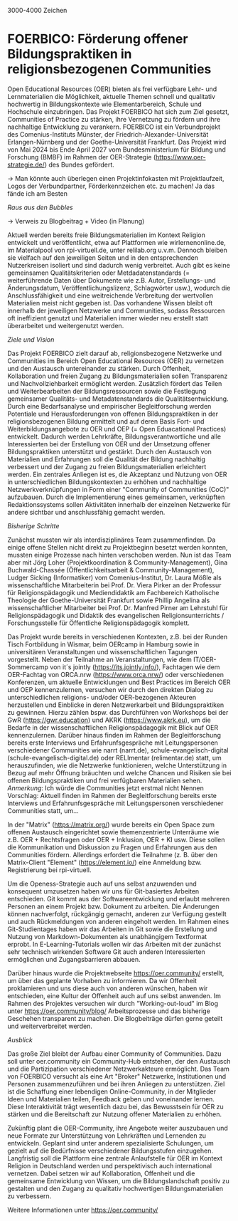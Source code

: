 3000-4000 Zeichen

# FOERBICO: Förderung offener Bildungspraktiken in religionsbezogenen Communities

Open Educational Resources (OER) bieten als frei verfügbare Lehr- und Lernmaterialien die Möglichkeit, aktuelle Themen schnell und qualitativ hochwertig in Bildungskontexte wie Elementarbereich, Schule und Hochschule einzubringen. Das Projekt FOERBICO hat sich zum Ziel gesetzt, Communities of Practice zu stärken, ihre Vernetzung zu fördern und ihre nachhaltige Entwicklung zu verankern. FOERBICO ist ein Verbundprojekt des Comenius-Instituts Münster, der
Friedrich-Alexander-Universität Erlangen-Nürnberg und der Goethe-Universität Frankfurt. Das Projekt wird von Mai 2024 bis Ende April 2027 vom Bundesministerium für Bildung und Forschung (BMBF) im Rahmen der OER-Strategie (https://www.oer-strategie.de/) des Bundes gefördert.

-> Man könnte auch überlegen einen Projektinfokasten mit Projektlaufzeit, Logos der Verbundpartner, Förderkennzeichen etc. zu machen! Ja das fände ich am Besten

*Raus aus den Bubbles* 

-> Verweis zu Blogbeitrag + Video (in Planung)

Aktuell werden bereits freie Bildungsmaterialien im Kontext Religion entwickelt und veröffentlicht, etwa auf Plattformen wie wirlernenonline.de, im Materialpool von rpi-virtuell.de, unter relilab.org u.v.m. Dennoch bleiben sie vielfach auf den jeweiligen Seiten und in den entsprechenden Nutzerkreisen isoliert und sind dadurch wenig verbreitet. Auch gibt es keine gemeinsamen Qualitätskriterien oder Metdadatenstandards (= weiterführende Daten über Dokumente wie z.B. Autor, Erstellungs- und Änderungsdatum,  Veröffentlichungslizenz, Schlagwörter usw.), wodurch die Anschlussfähigkeit und eine weitreichende Verbreitung der wertvollen Materialien meist nicht gegeben ist. Das vorhandene Wissen bleibt oft innerhalb der jeweiligen Netzwerke und Communities, sodass Ressourcen oft ineffizient genutzt und Materialien immer wieder neu erstellt statt überarbeitet und weitergenutzt werden.   

*Ziele und Vision* 

Das Projekt FOERBICO zielt darauf ab, religionsbezogene Netzwerke und Communities im Bereich Open Educational Resources (OER) zu vernetzen und den Austausch untereinander zu stärken. Durch Offenheit, Kollaboration und freien Zugang zu Bildungsmaterialien sollen Transparenz und Nachvollziehbarkeit ermöglicht werden. Zusätzlich fördert das Teilen und Weiterbearbeiten der Bildungsressourcen sowie die Festlegung gemeinsamer Qualitäts- und Metadatenstandards die Qualitätsentwicklung. Durch eine Bedarfsanalyse und empirischer Begleitforschung werden Potentiale und Herausforderungen von offenen Bildungspraktiken in der religionsbezogenen Bildung ermittelt und auf deren Basis Fort- und Weiterbildungsangebote zu OER und OEP (= Open Eduacational Practices) entwickelt. Dadurch werden Lehrkräfte, Bildungsverantwortliche und alle Interessierten bei der Erstellung von OER und der Umsetzung offener Bildungspraktiken unterstützt und gestärkt. Durch den Austausch von Materialien und Erfahrungen soll die Qualität der Bildung nachhaltig verbessert und der Zugang zu freien Bildungsmaterialien erleichtert werden. Ein zentrales Anliegen ist es, die Akzeptanz und Nutzung von OER in unterschiedlichen Bildungskontexten zu erhöhen und nachhaltige Netzwerkverknüpfungen in Form einer "Community of Communities (CoC)" aufzubauen. Durch die Implementierung eines gemeinsamen, verknüpften Redaktionssystems sollen Aktivitäten innerhalb der einzelnen Netzwerke für andere sichtbar und anschlussfähig gemacht werden.

*Bisherige Schritte* 

Zunächst mussten wir als interdisziplinäres Team zusammenfinden. Da einige offene Stellen nicht direkt zu Projektbeginn besetzt werden konnten, mussten einige Prozesse nach hinten verschoben werden. Nun ist das Team aber mit Jörg Loher (Projektkoordination & Community-Management), Gina Buchwald-Chassée (Öffentlichkeitsarbeit & Community-Management), Ludger Sicking (Informatiker) vom Comenius-Institut, Dr. Laura Mößle als wissenschaftliche Mitarbeiterin bei Prof. Dr. Viera Pirker an der Professur für Religionspädagogik und Mediendidaktik am Fachbereich Katholische Theologie der Goethe-Universität Frankfurt sowie Phillip Angelina als wissenschaftlicher Mitarbeiter bei Prof. Dr. Manfred Pirner am Lehrstuhl für Religionspädagogik und Didaktik des evangelischen Religionsunterrichts / Forschungsstelle für Öffentliche Religionspädagogik komplett. 

Das Projekt wurde bereits in verschiedenen Kontexten, z.B. bei der Runden Tisch Fortbildung in Wismar, beim OERcamp in Hamburg sowie in universitären Veranstaltungen und wissenschaftlichen Tagungen vorgestellt. Neben der Teilnahme an Veranstaltungen, wie dem IT/OER-Sommercamp von it´s jointly (https://its.jointly.info/), Fachtagen wie dem OER-Fachtag von ORCA.nrw (https://www.orca.nrw/) oder verschiedenen Konferenzen, um aktuelle Entwicklungen und Best Practices im Bereich OER und OEP kennenzulernen, versuchen wir durch den direkten Dialog zu unterschiedlichen religions- und/oder OER-bezogenen Akteuren herzustellen und Einblicke in deren Netzwerkarbeit und Bildungspraktiken zu gewinnen. Hierzu zählen bspw. das Durchführen von Workshops bei der GwR (https://gwr.education) und AKRK (https://www.akrk.eu), um die Bedarfe in der wissenschaftlichen Religionspädagogik mit Blick auf OER kennenzulernen. Darüber hinaus finden im Rahmen der Begleitforschung bereits erste Interviews und Erfahrunfsgespräche mit Leitungspersonen verschiedener Communities wie narrt (narrt.de), schule-evangelisch-digital (schule-evangelisch-digital.de) oder RELImentar (relimentar.de) statt, um herauszufinden, wie die Netzwerke funktionieren, welche Unterstützung in Bezug auf mehr Öffnung bräuchten und welche Chancen und Risiken sie bei offenen Bildungspraktiken und frei verfügbaren Materialien sehen. 
*Anmerkung*: Ich würde die Communities jetzt erstmal nicht Nennen Vorschlag: Aktuell finden im Rahmen der Begleitforschung bereits erste Interviews und Erfahrunfsgespräche mit Leitungspersonen verschiedener Communities statt, um...

In der "Matrix" (https://matrix.org/) wurde bereits ein Open Space zum offenen Austausch eingerichtet sowie themenzentrierte Unterräume wie z.B. OER + Rechtsfragen oder OER + Inklusion, OER + KI usw. Diese sollen die Kommunikation und Diskussion zu Fragen und Erfahrungen aus den Communities fördern. Allerdings erfordert die Teilnahme (z. B. über den Matrix-Client "Element" (https://element.io/) eine Anmeldung bzw. Registrierung bei rpi-virtuell. 

Um die Openess-Strategie auch auf uns selbst anzuwenden und konsequent umzusetzen haben wir uns für Git-basiertes Arbeiten entschieden. Git kommt aus der Softwareentwicklung und erlaubt mehreren Personen an einem Projekt bzw. Dokument zu arbeiten. Die Änderungen können nachverfolgt, rückgängig gemacht, anderen zur Verfügung gestellt und auch Rückmeldungen von anderen eingeholt werden. Im Rahmen eines Git-Studientages haben wir das Arbeiten in Git sowie die Erstellung und Nutzung von Markdown-Dokumenten als unabhängigem Textformat erprobt. In E-Learning-Tutorials wollen wir das Arbeiten mit der zunächst sehr technisch wirkenden Software Git auch anderen Interessierten ermöglichen und Zugangsbarrieren abbauen. 

Darüber hinaus wurde die Projektwebseite https://oer.community/ erstellt, um über das geplante Vorhaben zu informieren. Da wir Offenheit proklamieren und uns diese auch von anderen wünschen, haben wir entschieden, eine Kultur der Offenheit auch auf uns selbst anwenden. Im Rahmen des Projektes versuchen wir durch "Working-out-loud" im Blog unter https://oer.community/blog/ Arbeitsprozesse und das bisherige Geschehen transparent zu machen. Die Blogbeiträge dürfen gerne geteilt und weiterverbreitet werden.


*Ausblick* 

Das große Ziel bleibt der Aufbau einer Community of Communities. Dazu soll unter oer.community ein Community-Hub entstehen, der den Austausch und die Partizipation verschiedener Netzwerkakteure ermöglicht. Das Team von FOERBICO versucht als eine Art "Broker" Netzwerke, Institutionen und Personen zusammenzuführen und bei ihren Anliegen zu unterstützen. Ziel ist die Schaffung einer lebendigen Online-Community, in der Mitglieder Ideen und Materialien teilen, Feedback geben und voneinander lernen. Diese Interaktivität trägt wesentlich dazu bei, das Bewusstsein für OER zu stärken und die Bereitschaft zur Nutzung offener Materialien zu erhöhen.

Zukünftig plant die OER-Community, ihre Angebote weiter auszubauen und neue Formate zur Unterstützung von Lehrkräften und Lernenden zu entwickeln. Geplant sind unter anderem spezialisierte Schulungen, um gezielt auf die Bedürfnisse verschiedener Bildungsstufen einzugehen. Langfristig soll die Plattform eine zentrale Anlaufstelle für OER im Kontext Religion in Deutschland werden und perspektivisch auch international vernetzen. Dabei setzen wir auf Kollaboration, Offenheit und die gemeinsame Entwicklung von Wissen, um die Bildungslandschaft positiv zu gestalten und den Zugang zu qualitativ hochwertigen Bildungsmaterialien zu verbessern.

Weitere Informationen unter https://oer.community/